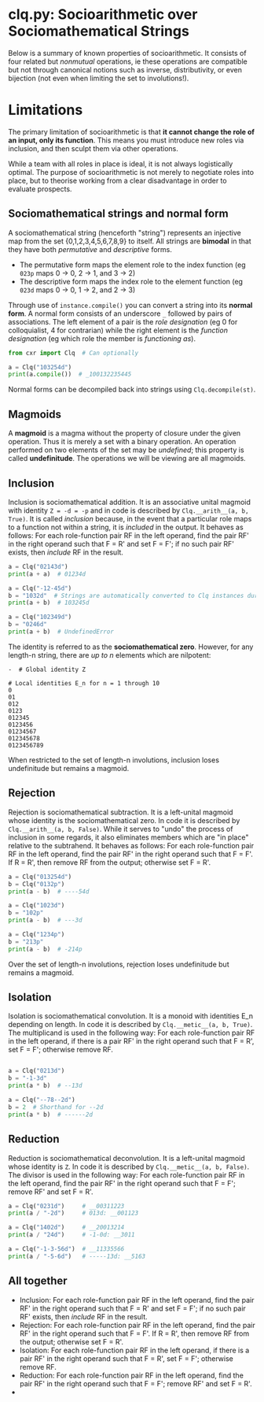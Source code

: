 # clq.py: Socioarithmetic over Sociomathematical Strings

Below is a summary of known properties of socioarithmetic. It consists of four related but *nonmutual* operations, ie these operations are compatible but not through canonical notions such as inverse, distributivity, or even bijection (not even when limiting the set to involutions!).

# Limitations

The primary limitation of socioarithmetic is that **it cannot change the role of an input, only its function**. This means you must introduce new roles via inclusion, and then sculpt them via other operations.

While a team with all roles in place is ideal, it is not always logistically optimal. The purpose of socioarithmetic is not merely to negotiate roles into place, but to theorise working from a clear disadvantage in order to evaluate prospects.

## Sociomathematical strings and normal form <a name="normal"></a>

A sociomathematical string (henceforth "string") represents an injective map from the set {0,1,2,3,4,5,6,7,8,9} to itself. All strings are **bimodal** in that they have both *permutative* and *descriptive* forms.

* The permutative form maps the element role to the index function (eg `023p` maps 0 -> 0, 2 -> 1, and 3 -> 2)
* The descriptive form maps the index role to the element function (eg `023d` maps 0 -> 0, 1 -> 2, and 2 -> 3)

Through use of `instance.compile()` you can convert a string into its **normal form**. A normal form consists of an underscore `_` followed by pairs of associations. The left element of a pair is the *role designation* (eg 0 for colloquialist, 4 for contrarian) while the right element is the *function designation* (eg which role the member is *functioning as*).

```python
from cxr import Clq  # Can optionally

a = Clq("103254d")
print(a.compile())  # _100132235445
```

Normal forms can be decompiled back into strings using `Clq.decompile(st)`.

## Magmoids

A **magmoid** is a magma without the property of closure under the given operation. Thus it is merely a set with a binary operation. An operation performed on two elements of the set may be *undefined*; this property is called **undefinitude**. The operations we will be viewing are all magmoids.

## Inclusion <a name="inclusion"></a>

Inclusion is sociomathematical addition. It is an associative unital magmoid with identity `Z = -d = -p` and in code is described by `Clq.__arith__(a, b, True)`. It is called *inclusion* because, in the event that a particular role maps to a function not within a string, it is *included* in the output. It behaves as follows: For each role-function pair RF in the left operand, find the pair RF' in the right operand such that F = R' and set F = F'; if no such pair RF' exists, then *include* RF in the result.

```python
a = Clq("02143d")
print(a + a)  # 01234d

a = Clq("-12-45d")
b = "1032d"  # Strings are automatically converted to Clq instances during inclusion
print(a + b)  # 103245d

a = Clq("102349d")
b = "0246d"
print(a + b)  # UndefinedError
```

The identity is referred to as the **sociomathematical zero**. However, for any length-n string, there are *up to n* elements which are nilpotent:

```
-  # Global identity Z

# Local identities E_n for n = 1 through 10
0
01
012
0123
012345
0123456
01234567
012345678
0123456789
```

When restricted to the set of length-n involutions, inclusion loses undefinitude but remains a magmoid.

## Rejection <a name="rejection"></a>

Rejection is sociomathematical subtraction. It is a left-unital magmoid whose identity is the sociomathematical zero. In code it is described by `Clq.__arith__(a, b, False)`. While it serves to "undo" the process of inclusion in some regards, it also eliminates members which are "in place" relative to the subtrahend. It behaves as follows: For each role-function pair RF in the left operand, find the pair RF' in the right operand such that F = F'. If R = R', then remove RF from the output; otherwise set F = R'.

```python
a = Clq("013254d")
b = Clq("0132p")
print(a - b)  # ----54d

a = Clq("1023d")
b = "102p"
print(a - b)  # ---3d

a = Clq("1234p")
b = "213p"
print(a - b)  # -214p
```

Over the set of length-n involutions, rejection loses undefinitude but remains a magmoid.

## Isolation <a name="isolation"></a>

Isolation is sociomathematical convolution. It is a monoid with identities E_n depending on length. In code it is described by `Clq.__metic__(a, b, True)`. The multiplicand is used in the following way: For each role-function pair RF in the left operand, if there is a pair RF' in the right operand such that F = R', set F = F'; otherwise remove RF.

```python

a = Clq("0213d")
b = "-1-3d"
print(a * b)  # --13d

a = Clq("--78--2d")
b = 2  # Shorthand for --2d
print(a * b)  # ------2d
```

## Reduction <a name="reduction"></a>

Reduction is sociomathematical deconvolution. It is a left-unital magmoid whose identity is `Z`. In code it is described by `Clq.__metic__(a, b, False)`. The divisor is used in the following way: For each role-function pair RF in the left operand, find the pair RF' in the right operand such that F = F'; remove RF' and set F = R'.

```python
a = Clq("0231d")     # __00311223
print(a / "-2d")     # 013d: __001123

a = Clq("1402d")     # __20013214
print(a / "24d")     # -1-0d: __3011

a = Clq("-1-3-56d")  # __11335566
print(a / "-5-6d")   # -----13d: __5163
```

## All together

* Inclusion: For each role-function pair RF in the left operand, find the pair RF' in the right operand such that F = R' and set F = F'; if no such pair RF' exists, then *include* RF in the result.
* Rejection: For each role-function pair RF in the left operand, find the pair RF' in the right operand such that F = F'. If R = R', then remove RF from the output; otherwise set F = R'.
* Isolation: For each role-function pair RF in the left operand, if there is a pair RF' in the right operand such that F = R', set F = F'; otherwise remove RF.
* Reduction: For each role-function pair RF in the left operand, find the pair RF' in the right operand such that F = F'; remove RF' and set F = R'.
* 